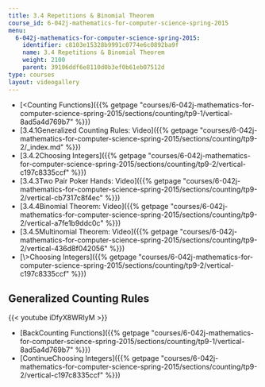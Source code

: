 ```yaml
---
title: 3.4 Repetitions & Binomial Theorem
course_id: 6-042j-mathematics-for-computer-science-spring-2015
menu:
  6-042j-mathematics-for-computer-science-spring-2015:
    identifier: c8103e15328b9991c0774e6c0892ba9f
    name: 3.4 Repetitions & Binomial Theorem
    weight: 2100
    parent: 39106ddf6e8110d0b3ef0b61eb07512d
type: courses
layout: videogallery
---
```

*   [<Counting Functions]({{% getpage "courses/6-042j-mathematics-for-computer-science-spring-2015/sections/counting/tp9-1/vertical-8ad5a4d769b7" %}})
*   [3.4.1Generalized Counting Rules: Video]({{% getpage "courses/6-042j-mathematics-for-computer-science-spring-2015/sections/counting/tp9-2/_index.md" %}})
*   [3.4.2Choosing Integers]({{% getpage "courses/6-042j-mathematics-for-computer-science-spring-2015/sections/counting/tp9-2/vertical-c197c8335ccf" %}})
*   [3.4.3Two Pair Poker Hands: Video]({{% getpage "courses/6-042j-mathematics-for-computer-science-spring-2015/sections/counting/tp9-2/vertical-cb7317c8f4ec" %}})
*   [3.4.4Binomial Theorem: Video]({{% getpage "courses/6-042j-mathematics-for-computer-science-spring-2015/sections/counting/tp9-2/vertical-a7fe1b9ddc0c" %}})
*   [3.4.5Multinomial Theorem: Video]({{% getpage "courses/6-042j-mathematics-for-computer-science-spring-2015/sections/counting/tp9-2/vertical-436d8f042056" %}})
*   [\\>Choosing Integers]({{% getpage "courses/6-042j-mathematics-for-computer-science-spring-2015/sections/counting/tp9-2/vertical-c197c8335ccf" %}})

Generalized Counting Rules
--------------------------

{{< youtube iDfyX8WRIyM >}}

*   [BackCounting Functions]({{% getpage "courses/6-042j-mathematics-for-computer-science-spring-2015/sections/counting/tp9-1/vertical-8ad5a4d769b7" %}})
*   [ContinueChoosing Integers]({{% getpage "courses/6-042j-mathematics-for-computer-science-spring-2015/sections/counting/tp9-2/vertical-c197c8335ccf" %}})